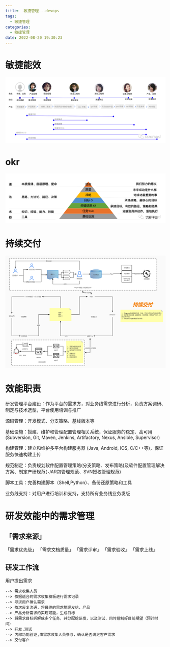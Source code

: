 ```yaml
---
title:  敏捷管理---devops
tags:
  - 敏捷管理
categories:
  - 敏捷管理 
date: 2022-08-20 19:30:23
---
```


# 敏捷能效
![image-640](/images/devops/640.png)

# okr
![image-642](/images/devops/642.png)

# 持续交付
![持续交付](/images/devops/持续交付.jpg)

# 效能职责

研发管理平台建设：作为平台的需求方，对业务线需求进行分析，负责方案调研、制定与技术选型，平台使用培训与推广

源码管理：开发模式、分支策略、基线版本等

基础设施：搭建、维护和管理配置管理相关系统，保证服务的稳定、高可用(Subversion, Git, Maven, Jenkins, Artifactory, Nexus, Ansible, Supervisor)

构建管理：建立和维护多平台构建服务器 (Java, Android, IOS, C/C++等)，保证服务快速构建上传

规范制定：负责规划软件配置管理策略(分支策略、发布策略)及软件配置管理解决方案、制定产研规范( JAR包管理规范、SVN授权管理规范)

脚本工具：完善构建脚本（Shell,Python）、备份还原策略和工具

业务线支持：对用户进行培训和支持，支持所有业务线业务发版


    
# 研发效能中的需求管理

## 「需求来源」
「需求优先级」
「需求文档质量」
「需求评审」
「需求验收」
「需求上线」

## 研发工作流
用户提出需求 
```
--> 需求收集人员 
--> 依据适合的需求收集模板进行需求记录
--> 寻求用户确认需求
--> 依次反复沟通，将最终的需求整理发给，产品
--> 产品分析需求的实现可能，生成目标
--> 将需求目标拆解成多个任务，并分配给研发，以及测试，同时控制好目前期望（预计时间）
--> 开发,测试
--> 内部功能验证,由需求收集人员参与，确认是否满足客户需求
--> 交付客户
```